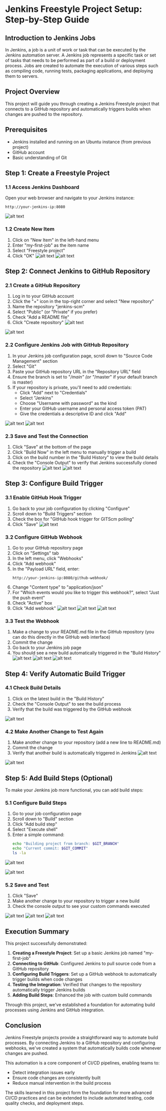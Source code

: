 # Jenkins Freestyle Project Setup: Step-by-Step Guide

## Introduction to Jenkins Jobs

In Jenkins, a job is a unit of work or task that can be executed by the Jenkins automation server. A Jenkins job represents a specific task or set of tasks that needs to be performed as part of a build or deployment process. Jobs are created to automate the execution of various steps such as compiling code, running tests, packaging applications, and deploying them to servers.

## Project Overview

This project will guide you through creating a Jenkins Freestyle project that connects to a GitHub repository and automatically triggers builds when changes are pushed to the repository.

## Prerequisites

- Jenkins installed and running on an Ubuntu instance (from previous project)
- GitHub account
- Basic understanding of Git

## Step 1: Create a Freestyle Project

### 1.1 Access Jenkins Dashboard
Open your web browser and navigate to your Jenkins instance:
```
http://your-jenkins-ip:8080
```
![alt text](<Screenshot 2025-09-01 123620.png>)


### 1.2 Create New Item
1. Click on "New Item" in the left-hand menu
2. Enter "my-first-job" as the item name
3. Select "Freestyle project"
4. Click "OK"
![alt text](<Screenshot 2025-09-01 123739.png>)
![alt text](<Screenshot 2025-09-01 124012.png>)

## Step 2: Connect Jenkins to GitHub Repository

### 2.1 Create a GitHub Repository
1. Log in to your GitHub account
2. Click the "+" icon in the top-right corner and select "New repository"
3. Name the repository "jenkins-scm"
4. Select "Public" (or "Private" if you prefer)
5. Check "Add a README file"
6. Click "Create repository"
![alt text](<Screenshot 2025-09-01 124154.png>)

![alt text](<Screenshot 2025-09-01 124321.png>)

### 2.2 Configure Jenkins Job with GitHub Repository
1. In your Jenkins job configuration page, scroll down to "Source Code Management" section
2. Select "Git"
3. Paste your GitHub repository URL in the "Repository URL" field
4. Ensure the branch is set to "*/main" (or "*/master" if your default branch is master)
5. If your repository is private, you'll need to add credentials:
   - Click "Add" next to "Credentials"
   - Select "Jenkins"
   - Choose "Username with password" as the kind
   - Enter your GitHub username and personal access token (PAT)
   - Give the credentials a descriptive ID and click "Add"

![alt text](<Screenshot 2025-09-01 124403.png>)
![alt text](<Screenshot 2025-09-01 124723.png>)

### 2.3 Save and Test the Connection
1. Click "Save" at the bottom of the page
2. Click "Build Now" in the left menu to manually trigger a build
3. Click on the build number in the "Build History" to view the build details
4. Check the "Console Output" to verify that Jenkins successfully cloned the repository
![alt text](<Screenshot 2025-09-01 124822.png>)
![alt text](<Screenshot 2025-09-01 124923.png>)

## Step 3: Configure Build Trigger

### 3.1 Enable GitHub Hook Trigger
1. Go back to your job configuration by clicking "Configure"
2. Scroll down to "Build Triggers" section
3. Check the box for "GitHub hook trigger for GITScm polling"
4. Click "Save"
![alt text](<Screenshot 2025-09-01 125116.png>)



### 3.2 Configure GitHub Webhook
1. Go to your GitHub repository page
2. Click on "Settings" tab
3. In the left menu, click "Webhooks"
4. Click "Add webhook"
5. In the "Payload URL" field, enter:
   ```
   http://your-jenkins-ip:8080/github-webhook/
   ```
6. Change "Content type" to "application/json"
7. For "Which events would you like to trigger this webhook?", select "Just the push event"
8. Check "Active" box
9. Click "Add webhook"
![alt text](<Screenshot 2025-09-01 125320.png>)
![alt text](<Screenshot 2025-09-01 130226.png>)
![alt text](<Screenshot 2025-09-01 130305.png>)

### 3.3 Test the Webhook
1. Make a change to your README.md file in the GitHub repository (you can do this directly in the GitHub web interface)
2. Commit the change
3. Go back to your Jenkins job page
4. You should see a new build automatically triggered in the "Build History"
![alt text](<Screenshot 2025-09-01 130749.png>)
![alt text](<Screenshot 2025-09-01 131158.png>)
![alt text](<Screenshot 2025-09-01 131839.png>)
## Step 4: Verify Automatic Build Trigger

### 4.1 Check Build Details
1. Click on the latest build in the "Build History"
2. Check the "Console Output" to see the build process
3. Verify that the build was triggered by the GitHub webhook

![alt text](<Screenshot 2025-09-01 132129.png>)

### 4.2 Make Another Change to Test Again
1. Make another change to your repository (add a new line to README.md)
2. Commit the change
3. Verify that another build is automatically triggered in Jenkins
![alt text](<Screenshot 2025-09-01 132304.png>)

![alt text](<Screenshot 2025-09-01 132401.png>)
## Step 5: Add Build Steps (Optional)

To make your Jenkins job more functional, you can add build steps:

### 5.1 Configure Build Steps
1. Go to your job configuration page
2. Scroll down to "Build" section
3. Click "Add build step"
4. Select "Execute shell"
5. Enter a simple command:
   ```bash
   echo "Building project from branch: $GIT_BRANCH"
   echo "Current commit: $GIT_COMMIT"
   ls -la
   ```
![alt text](<Screenshot 2025-09-01 133806.png>)

![alt text](<Screenshot 2025-09-01 133924.png>)


### 5.2 Save and Test
1. Click "Save"
2. Make another change to your repository to trigger a new build
3. Check the console output to see your custom commands executed

![alt text](<Screenshot 2025-09-01 134105.png>)
![alt text](<Screenshot 2025-09-01 134157.png>)
![alt text](<Screenshot 2025-09-01 134300.png>)

## Execution Summary

This project successfully demonstrated:

1. **Creating a Freestyle Project**: Set up a basic Jenkins job named "my-first-job"
2. **Connecting to GitHub**: Configured Jenkins to pull source code from a GitHub repository
3. **Configuring Build Triggers**: Set up a GitHub webhook to automatically trigger builds when code changes
4. **Testing the Integration**: Verified that changes to the repository automatically trigger Jenkins builds
5. **Adding Build Steps**: Enhanced the job with custom build commands

Through this project, we've established a foundation for automating build processes using Jenkins and GitHub integration.

## Conclusion

Jenkins Freestyle projects provide a straightforward way to automate build processes. By connecting Jenkins to a GitHub repository and configuring webhooks, we've created a system that automatically builds code whenever changes are pushed.

This automation is a core component of CI/CD pipelines, enabling teams to:
- Detect integration issues early
- Ensure code changes are consistently built
- Reduce manual intervention in the build process

The skills learned in this project form the foundation for more advanced CI/CD practices and can be extended to include automated testing, code quality checks, and deployment steps.
